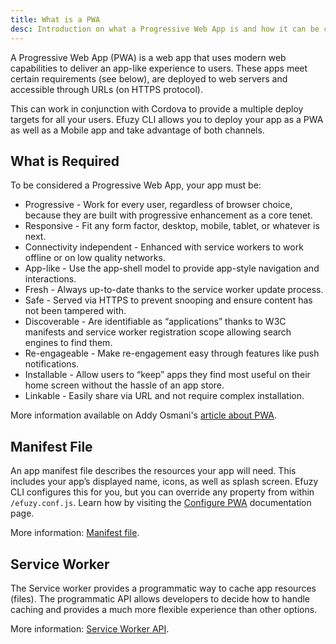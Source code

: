 ```yaml
---
title: What is a PWA
desc: Introduction on what a Progressive Web App is and how it can be configured in a Efuzy app.
---
```

A Progressive Web App (PWA) is a web app that uses modern web capabilities to deliver an app-like experience to users. These apps meet certain requirements (see below), are deployed to web servers and accessible through URLs (on HTTPS protocol).

This can work in conjunction with Cordova to provide a multiple deploy targets for all your users. Efuzy CLI allows you to deploy your app as a PWA as well as a Mobile app and take advantage of both channels.

## What is Required
To be considered a Progressive Web App, your app must be:
* Progressive - Work for every user, regardless of browser choice, because they are built with progressive enhancement as a core tenet.
* Responsive - Fit any form factor, desktop, mobile, tablet, or whatever is next.
* Connectivity independent - Enhanced with service workers to work offline or on low quality networks.
* App-like - Use the app-shell model to provide app-style navigation and interactions.
* Fresh - Always up-to-date thanks to the service worker update process.
* Safe - Served via HTTPS to prevent snooping and ensure content has not been tampered with.
* Discoverable - Are identifiable as “applications” thanks to W3C manifests and service worker registration scope allowing search engines to find them.
* Re-engageable - Make re-engagement easy through features like push notifications.
* Installable - Allow users to “keep” apps they find most useful on their home screen without the hassle of an app store.
* Linkable - Easily share via URL and not require complex installation.

More information available on Addy Osmani's [article about PWA](https://addyosmani.com/blog/getting-started-with-progressive-web-apps/).

## Manifest File
An app manifest file describes the resources your app will need. This includes your app’s displayed name, icons, as well as splash screen. Efuzy CLI configures this for you, but you can override any property from within `/efuzy.conf.js`. Learn how by visiting the [Configure PWA](/efuzy-cli/developing-pwa/configuring-pwa) documentation page.

More information: [Manifest file](https://developer.mozilla.org/en-US/docs/Web/Manifest).

## Service Worker
The Service worker provides a programmatic way to cache app resources (files). The programmatic API allows developers to decide how to handle caching and provides a much more flexible experience than other options.

More information: [Service Worker API](https://developer.mozilla.org/en-US/docs/Web/API/Service_Worker_API).


